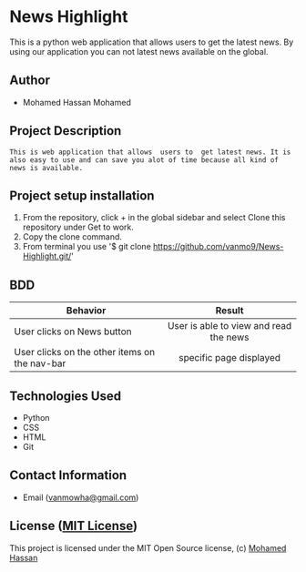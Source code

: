 # News Highlight

This is a python web application that allows users to get the latest news. By using our application you can not latest news available on the global.

## Author

*   Mohamed Hassan Mohamed

## Project Description

    This is web application that allows  users to  get latest news. It is also easy to use and can save you alot of time because all kind of news is available.

## Project setup  installation

1.  From the repository, click + in the global sidebar and select Clone this repository under Get to work.
2.  Copy the clone command.
3.  From terminal you use
    '$ git clone <https://github.com/vanmo9/News-Highlight.git/>'



## BDD

| Behavior        | Result |
| ------------- |:----:|
| User clicks on News button | User is able to view and read the news |
| User clicks on the other items on the nav-bar| specific page displayed|

## Technologies Used

* Python
* CSS
* HTML
* Git  


## Contact Information

* Email (vanmowha@gmail.com)


## License ([MIT License](https://github.com/vanmo9/News-Highlight/blob/master/LICENSE))
This project is licensed under the MIT Open Source license, (c) [Mohamed Hassan]( )
